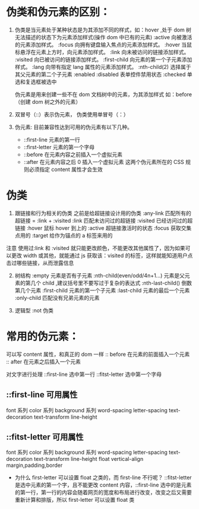 # 伪类和伪元素的区别：

1. 伪类是当元素处于某种状态是为其添加不同的样式，如：hover ,处于 dom 树无法描述的状态下为元素添加样式(操作 dom 中已有的元素)
   :active 向被激活的元素添加样式。
   :focus 向拥有键盘输入焦点的元素添加样式。
   :hover 当鼠标悬浮在元素上方时，向元素添加样式。
   :link 向未被访问的链接添加样式。
   :visited 向已被访问的链接添加样式。
   :first-child 向元素的第一个子元素添加样式。
   :lang 向带有指定 lang 属性的元素添加样式。
   :nth-child(2) 选择属于其父元素的第二个子元素
   :enabled :disabled 表单控件禁用状态
   :checked 单选和复选框被选中

   伪元素是用来创建一些不在 dom 文档树中的元素，为其添加样式 如：before（创建 dom 树之外的元素）

2. 双冒号（::）表示伪元素， 伪类使用单冒号（：）
3. 伪元素:
   目前兼容性达到可用的伪元素有以下几种。
   - ::first-line 元素的第一行
   - ::first-letter 元素的第一个字母
   - ::before 在元素内容之前插入一个虚拟元素
   - ::after 在元素内容之后 0 插入一个虚拟元素
     这两个伪元素所在的 CSS 规则必须指定 content 属性才会生效

# 伪类

1. 跟链接和行为相关的伪类 之前是给超链接设计用的伪类
   :any-link 匹配所有的超链接 = :link + :visited
   :link 匹配未访问过的超链接
   :visited 已经访问过的超链接
   :hover 鼠标 hover 到上的
   :active 超链接激活时的状态
   :focus 获取交集点用的
   :target 给作为锚点的 a 标签来用的

注意 使用过:link 和 :visited 就只能更改颜色，不能更改其他属性了，因为如果可以更改 width 或其他，就能通过 js 获取该：visited 的标签，这样就能知道用户点击过哪些链接，从而泄露信息

2.  树结构
    :empty 元素是否有子元素
    :nth-child(even/odd/4n+1...) 元素是父元素的第几个 child ,建议括号里不要写过于复杂的表达式
    :nth-last-child() 倒数第几个元素
    :first-child 元素的第一个子元素
    :last-child 元素的最后一个元素
    :only-child 匹配没有兄弟元素的元素

3.  逻辑型
    :not 伪类

# 常用的伪元素：

可以写 content 属性，和真正的 dom 一样
:: before 在元素的前面插入一个元素
:: after 在元素之后插入一个元素

对文字进行处理
::first-line 选中第一行
::fitst-letter 选中第一个字母

## ::first-line 可用属性

font 系列
color 系列
background 系列
word-spacing
letter-spacing
text-decoration
text-transform
line-height

## ::fitst-letter 可用属性

font 系列
color 系列
background 系列
word-spacing
letter-spacing
text-decoration
text-transform
line-height
float
vertical-align
margin,padding,border

- 为什么 first-letter 可以设置 float 之类的，而 first-line 不行呢？
  ::fitst-letter 是选中元素的第一个字，且不能更改 content 内容，::first-line 选中的是元素的第一行，第一行的内容会随着网页的宽度和布局进行改变，改变之后又需要重新计算和排版，所以 first-letter 可以设置 float 类
